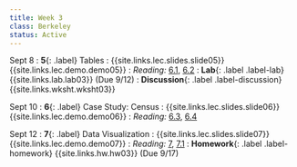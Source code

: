 ```yaml
---
title: Week 3
class: Berkeley
status: Active
---
```


Sept 8
: **5**{: .label} Tables
    : {{site.links.lec.slides.slide05}} {{site.links.lec.demo.demo05}}
: _Reading:_ [6.1](https://inferentialthinking.com/chapters/06/1/Sorting_Rows.html), [6.2](https://inferentialthinking.com/chapters/06/2/Selecting_Rows.html)
: **Lab**{: .label .label-lab} {{site.links.lab.lab03}} (Due 9/12)
: **Discussion**{: .label .label-discussion} {{site.links.wksht.wksht03}}

Sept 10
: **6**{: .label} Case Study: Census
    :  {{site.links.lec.slides.slide06}} {{site.links.lec.demo.demo06}}
: _Reading:_ [6.3](https://inferentialthinking.com/chapters/06/3/Example_Population_Trends.html), [6.4](https://inferentialthinking.com/chapters/06/4/Example_Sex_Ratios.html)

Sept 12
: **7**{: .label} Data Visualization
    : {{site.links.lec.slides.slide07}} {{site.links.lec.demo.demo07}}
: _Reading:_ [7](https://inferentialthinking.com/chapters/07/Visualization.html), [7.1](https://inferentialthinking.com/chapters/07/1/Visualizing_Categorical_Distributions.html)
: **Homework**{: .label .label-homework} {{site.links.hw.hw03}} (Due 9/17)